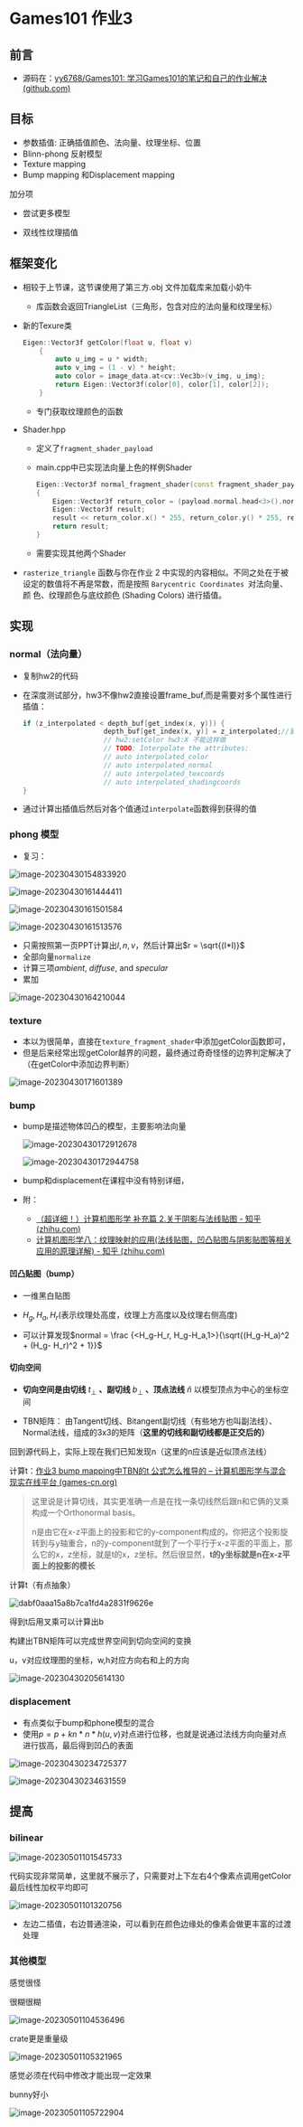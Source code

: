 # Games101 作业3

## 前言

- 源码在：[yy6768/Games101: 学习Games101的笔记和自己的作业解决 (github.com)](https://github.com/yy6768/Games101)

## 目标

- 参数插值: 正确插值颜色、法向量、纹理坐标、位置
- Blinn-phong 反射模型
- Texture mapping
- Bump mapping 和Displacement mapping

加分项

- 尝试更多模型

-  双线性纹理插值



## 框架变化

- 相较于上节课，这节课使用了第三方.obj 文件加载库来加载小奶牛

  - 库函数会返回TriangleList（三角形，包含对应的法向量和纹理坐标）

- 新的Texure类

  ```c++
  Eigen::Vector3f getColor(float u, float v)
      {
          auto u_img = u * width;
          auto v_img = (1 - v) * height;
          auto color = image_data.at<cv::Vec3b>(v_img, u_img);
          return Eigen::Vector3f(color[0], color[1], color[2]);
      }
  ```

  - 专门获取纹理颜色的函数

- Shader.hpp 

  - 定义了`fragment_shader_payload`

  - main.cpp中已实现法向量上色的样例Shader

    ```c++
    Eigen::Vector3f normal_fragment_shader(const fragment_shader_payload& payload)
    {
        Eigen::Vector3f return_color = (payload.normal.head<3>().normalized() + Eigen::Vector3f(1.0f, 1.0f, 1.0f)) / 2.f;
        Eigen::Vector3f result;
        result << return_color.x() * 255, return_color.y() * 255, return_color.z() * 255;
        return result;
    }
    ```

  - 需要实现其他两个Shader

- `rasterize_triangle` 函数与你在作业 2 中实现的内容相似。不同之处在于被 设定的数值将不再是常数，而是按照 `Barycentric Coordinates `对法向量、颜 色、纹理颜色与底纹颜色 (Shading Colors) 进行插值。



## 实现

### normal（法向量）

- 复制hw2的代码

- 在深度测试部分，hw3不像hw2直接设置frame_buf,而是需要对多个属性进行插值：

  ```c++
  if (z_interpolated < depth_buf[get_index(x, y)]) {
                      depth_buf[get_index(x, y)] = z_interpolated;//更新z值
                      // hw2:setColor hw3:X 不能这样做
                      // TODO: Interpolate the attributes:
                      // auto interpolated_color
                      // auto interpolated_normal
                      // auto interpolated_texcoords
                      // auto interpolated_shadingcoords
  }
  ```

- 通过计算出插值后然后对各个值通过`interpolate`函数得到获得的值



### phong 模型

- 复习：

![image-20230430154833920](http://typora-yy.oss-cn-hangzhou.aliyuncs.com/img/image-20230430154833920.png)

![image-20230430161444411](http://typora-yy.oss-cn-hangzhou.aliyuncs.com/img/image-20230430161444411.png)

![image-20230430161501584](http://typora-yy.oss-cn-hangzhou.aliyuncs.com/img/image-20230430161501584.png)

![image-20230430161513576](http://typora-yy.oss-cn-hangzhou.aliyuncs.com/img/image-20230430161513576.png)

- 只需按照第一页PPT计算出$I,n,v$，然后计算出$r = \sqrt{(I*I)}$
- 全部向量`normalize`
- 计算三项*ambient*, *diffuse*, and *specular* 
- 累加

![image-20230430164210044](http://typora-yy.oss-cn-hangzhou.aliyuncs.com/img/image-20230430164210044.png)

### texture

- 本以为很简单，直接在`texture_fragment_shader`中添加getColor函数即可，
- 但是后来经常出现getColor越界的问题，最终通过奇奇怪怪的边界判定解决了（在getColor中添加边界判断）

![image-20230430171601389](http://typora-yy.oss-cn-hangzhou.aliyuncs.com/img/image-20230430171601389.png)

### bump

- bump是描述物体凹凸的模型，主要影响法向量

  ![image-20230430172912678](http://typora-yy.oss-cn-hangzhou.aliyuncs.com/img/image-20230430172912678.png)

  ![image-20230430172944758](http://typora-yy.oss-cn-hangzhou.aliyuncs.com/img/image-20230430172944758.png)

- bump和displacement在课程中没有特别详细，

- 附：

  - [（超详细！）计算机图形学 补充篇 2.关于阴影与法线贴图 - 知乎 (zhihu.com)](https://zhuanlan.zhihu.com/p/517241213)
  - [计算机图形学八：纹理映射的应用(法线贴图，凹凸贴图与阴影贴图等相关应用的原理详解) - 知乎 (zhihu.com)](https://zhuanlan.zhihu.com/p/144357517)



#### 凹凸贴图（bump）

- 一维黑白贴图

- $H_g, H_a,H_r$(表示纹理处高度，纹理上方高度以及纹理右侧高度)

- 可以计算发现$normal = \frac {<H_g-H_r, H_g-H_a,1>}{\sqrt{(H_g-H_a)^2 + (H_g- H_r)^2 + 1}}$

#### 切向空间

- **切向空间是由切线** $t_\perp$ **、副切线** $b_\perp$ **、顶点法线** $\hat n$ 以模型顶点为中心的坐标空间

- TBN矩阵： 由Tangent切线、Bitangent副切线（有些地方也叫副法线）、Normal法线，组成的3x3的矩阵（**这里的切线和副切线都是正交后的）**



回到源代码上，实际上现在我们已知发现n（这里的n应该是近似顶点法线）

计算t：[作业3 bump mapping中TBN的t 公式怎么推导的 – 计算机图形学与混合现实在线平台 (games-cn.org)](https://games-cn.org/forums/topic/zuoye3-bump-mappingzhongtbndet-gongshizenmetuidaode/)

> 这里说是计算切线，其实更准确一点是在找一条切线然后跟n和它俩的叉乘构成一个Orthonormal basis。
>
> n是由它在x-z平面上的投影和它的y-component构成的。你把这个投影旋转到与y轴重合，n的y-component就到了一个平行于x-z平面的平面上，那么它的x，z坐标，就是t的x，z坐标。然后很显然，**t的y坐标就是n在x-z平面上的投影的模长**

计算t（有点抽象）

![dabf0aaa15a8b7ca1fd4a2831f9626e](http://typora-yy.oss-cn-hangzhou.aliyuncs.com/img/dabf0aaa15a8b7ca1fd4a2831f9626e.jpg)

得到t后用叉乘可以计算出b

构建出TBN矩阵可以完成世界空间到切向空间的变换

u，v对应纹理图的坐标，w,h对应方向右和上的方向



![image-20230430205614130](http://typora-yy.oss-cn-hangzhou.aliyuncs.com/img/image-20230430205614130.png)

### displacement

- 有点类似于bump和phone模型的混合
- 使用$p = p + kn * n * h(u,v)$对点进行位移，也就是说通过法线方向向量对点进行拔高，最后得到凹凸的表面

![image-20230430234725377](http://typora-yy.oss-cn-hangzhou.aliyuncs.com/img/image-20230430234725377.png)

![image-20230430234631559](http://typora-yy.oss-cn-hangzhou.aliyuncs.com/img/image-20230430234631559.png)

## 提高

### bilinear

![image-20230501101545733](http://typora-yy.oss-cn-hangzhou.aliyuncs.com/img/image-20230501101545733.png)

代码实现非常简单，这里就不展示了，只需要对上下左右4个像素点调用getColor最后线性加权平均即可

![image-20230501101320756](http://typora-yy.oss-cn-hangzhou.aliyuncs.com/img/image-20230501101320756.png)

- 左边二插值，右边普通渲染，可以看到在颜色边缘处的像素会做更丰富的过渡处理



### 其他模型

感觉很怪

很糊很糊

![image-20230501104536496](http://typora-yy.oss-cn-hangzhou.aliyuncs.com/img/image-20230501104536496.png)

crate更是重量级

![image-20230501105321965](http://typora-yy.oss-cn-hangzhou.aliyuncs.com/img/image-20230501105321965.png)

感觉必须在代码中修改才能出现一定效果



bunny好小

![image-20230501105722904](http://typora-yy.oss-cn-hangzhou.aliyuncs.com/img/image-20230501105722904.png)